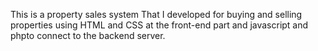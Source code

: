 This is a property sales system That I developed for buying and selling properties using HTML and CSS at the front-end part and javascript and phpto connect to the backend server.
